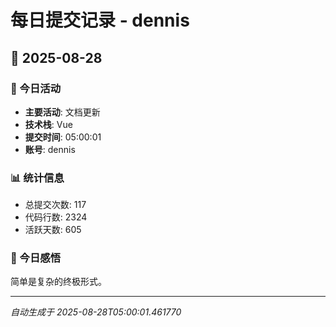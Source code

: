 # 每日提交记录 - dennis

## 📅 2025-08-28

### 🎯 今日活动
- **主要活动**: 文档更新
- **技术栈**: Vue
- **提交时间**: 05:00:01
- **账号**: dennis

### 📊 统计信息
- 总提交次数: 117
- 代码行数: 2324
- 活跃天数: 605

### 💭 今日感悟
简单是复杂的终极形式。

---
*自动生成于 2025-08-28T05:00:01.461770*
